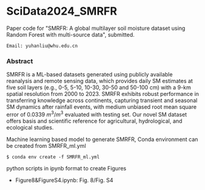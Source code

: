 # SciData2024_SMRFR
Paper code for "SMRFR: A global multilayer soil moisture dataset using Random Forest with multi-source data", submitted.

```
Email: yuhanliu@whu.edu.cn
```
### Abstract
SMRFR is a ML-based datasets generated using publicly available reanalysis and remote sensing data, which provides daily SM estimates at five soil layers (e.g., 0-5, 5-10, 10-30, 30-50 and 50-100 cm) with a 9-km spatial resolution from 2000 to 2023. SMRFR exhibits robust performance in transferring knowledge across continents, capturing transient and seasonal SM dynamics after rainfall events, with medium unbiased root mean square error of 0.0339 $m^{3}/m^{3}$ evaluated with testing set. Our novel SM dataset offers basis and scientific reference for agricultural, hydrological, and ecological studies.

Machine learning based model to generate SMRFR, Conda environment can be created from SMRFR_ml.yml
```
$ conda env create -f SMRFR_ml.yml
```
python scripts in ipynb format to create Figures
- Figure8&FigureS4.ipynb: Fig. 8/Fig. S4
